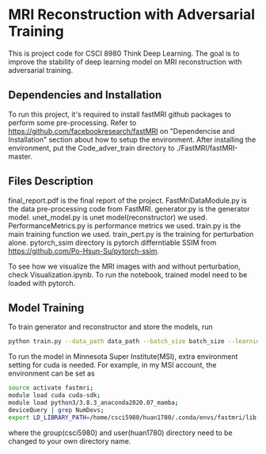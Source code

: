 # MRI Reconstruction with Adversarial Training
This is project code for CSCI 8980 Think Deep Learning. The goal is to improve the stability of deep learning model on MRI reconstruction with adversarial training.

## Dependencies and Installation
To run this project, it's required to install fastMRI github packages to perform some pre-processing.
Refer to https://github.com/facebookresearch/fastMRI on "Dependencise and Installation" section about how to setup the environment. After installing the environment, put the Code_adver_train directory to ./FastMRI/fastMRI-master.

## Files Description
final_report.pdf is the final report of the project. FastMriDataModule.py is the data pre-processing code from FastMRI. generator.py is the generator model. unet_model.py is unet model(reconstructor) we used. PerformanceMetrics.py is performance metrics we used. train.py is the main training function we used. train_pert.py is the training for perturbation alone. pytorch_ssim directory is pytorch differntiable SSIM from https://github.com/Po-Hsun-Su/pytorch-ssim.

To see how we visualize the MRI images with and without perturbation, check Visualization.ipynb. To run the notebook, trained model need to be loaded with pytorch.

## Model Training
To train generator and reconstructor and store the models, run 

```bash
python train.py --data_path data_path --batch_size batch_size --learning_rate learning_rate --mask_type mask_type --center_fractions center_fractions --accelerations accelerations --alpha_1 alpha_1 --alpha_2 alpha_2 --epsilon epsilon
```

To run the model in Minnesota Super Institute(MSI), extra environment setting for cuda is needed. For example, in my MSI account, the environment can be set as

```bash
source activate fastmri;
module load cuda cuda-sdk;
module load python3/3.8.3_anaconda2020.07_mamba;
deviceQuery | grep NumDevs;
export LD_LIBRARY_PATH=/home/csci5980/huan1780/.conda/envs/fastmri/lib:$LD_LIBRARY_PATH;
```
where the group(csci5980) and user(huan1780) directory need to be changed to your own directory name.